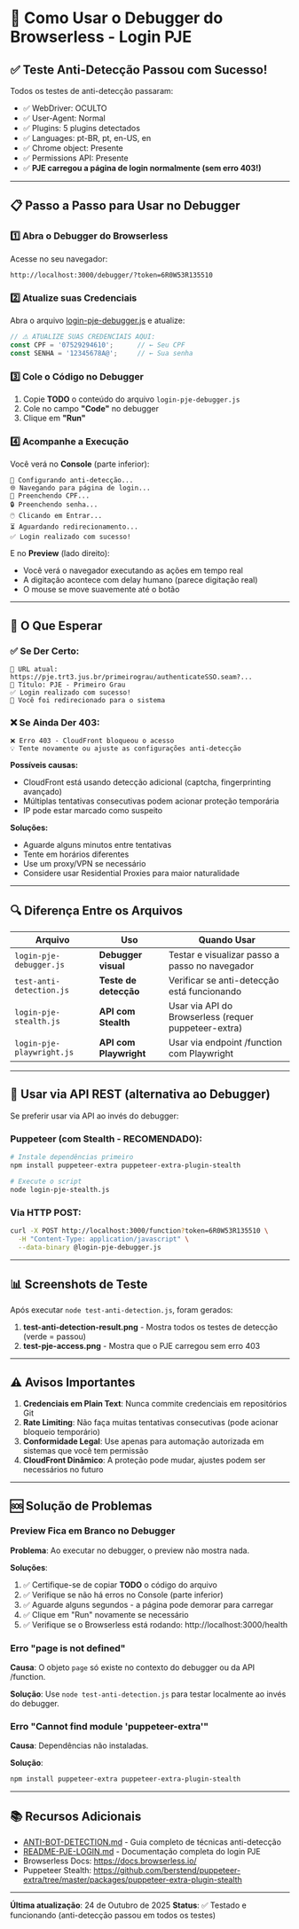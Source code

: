 # 🐛 Como Usar o Debugger do Browserless - Login PJE

## ✅ Teste Anti-Detecção Passou com Sucesso!

Todos os testes de anti-detecção passaram:
- ✅ WebDriver: OCULTO
- ✅ User-Agent: Normal
- ✅ Plugins: 5 plugins detectados
- ✅ Languages: pt-BR, pt, en-US, en
- ✅ Chrome object: Presente
- ✅ Permissions API: Presente
- ✅ **PJE carregou a página de login normalmente (sem erro 403!)**

---

## 📋 Passo a Passo para Usar no Debugger

### 1️⃣ Abra o Debugger do Browserless

Acesse no seu navegador:
```
http://localhost:3000/debugger/?token=6R0W53R135510
```

### 2️⃣ Atualize suas Credenciais

Abra o arquivo [login-pje-debugger.js](login-pje-debugger.js) e atualize:

```javascript
// ⚠️ ATUALIZE SUAS CREDENCIAIS AQUI:
const CPF = '07529294610';      // ← Seu CPF
const SENHA = '12345678A@';     // ← Sua senha
```

### 3️⃣ Cole o Código no Debugger

1. Copie **TODO** o conteúdo do arquivo `login-pje-debugger.js`
2. Cole no campo **"Code"** no debugger
3. Clique em **"Run"**

### 4️⃣ Acompanhe a Execução

Você verá no **Console** (parte inferior):
```
🔧 Configurando anti-detecção...
🌐 Navegando para página de login...
👤 Preenchendo CPF...
🔒 Preenchendo senha...
🖱️ Clicando em Entrar...
⏳ Aguardando redirecionamento...
✅ Login realizado com sucesso!
```

E no **Preview** (lado direito):
- Você verá o navegador executando as ações em tempo real
- A digitação acontece com delay humano (parece digitação real)
- O mouse se move suavemente até o botão

---

## 🎯 O Que Esperar

### ✅ Se Der Certo:
```
📍 URL atual: https://pje.trt3.jus.br/primeirograu/authenticateSSO.seam?...
📄 Título: PJE - Primeiro Grau
✅ Login realizado com sucesso!
🎉 Você foi redirecionado para o sistema
```

### ❌ Se Ainda Der 403:
```
❌ Erro 403 - CloudFront bloqueou o acesso
💡 Tente novamente ou ajuste as configurações anti-detecção
```

**Possíveis causas:**
- CloudFront está usando detecção adicional (captcha, fingerprinting avançado)
- Múltiplas tentativas consecutivas podem acionar proteção temporária
- IP pode estar marcado como suspeito

**Soluções:**
- Aguarde alguns minutos entre tentativas
- Tente em horários diferentes
- Use um proxy/VPN se necessário
- Considere usar Residential Proxies para maior naturalidade

---

## 🔍 Diferença Entre os Arquivos

| Arquivo | Uso | Quando Usar |
|---------|-----|-------------|
| `login-pje-debugger.js` | **Debugger visual** | Testar e visualizar passo a passo no navegador |
| `test-anti-detection.js` | **Teste de detecção** | Verificar se anti-detecção está funcionando |
| `login-pje-stealth.js` | **API com Stealth** | Usar via API do Browserless (requer puppeteer-extra) |
| `login-pje-playwright.js` | **API com Playwright** | Usar via endpoint /function com Playwright |

---

## 🚀 Usar via API REST (alternativa ao Debugger)

Se preferir usar via API ao invés do debugger:

### Puppeteer (com Stealth - RECOMENDADO):
```bash
# Instale dependências primeiro
npm install puppeteer-extra puppeteer-extra-plugin-stealth

# Execute o script
node login-pje-stealth.js
```

### Via HTTP POST:
```bash
curl -X POST http://localhost:3000/function?token=6R0W53R135510 \
  -H "Content-Type: application/javascript" \
  --data-binary @login-pje-debugger.js
```

---

## 📊 Screenshots de Teste

Após executar `node test-anti-detection.js`, foram gerados:

1. **test-anti-detection-result.png** - Mostra todos os testes de detecção (verde = passou)
2. **test-pje-access.png** - Mostra que o PJE carregou sem erro 403

---

## ⚠️ Avisos Importantes

1. **Credenciais em Plain Text**: Nunca commite credenciais em repositórios Git
2. **Rate Limiting**: Não faça muitas tentativas consecutivas (pode acionar bloqueio temporário)
3. **Conformidade Legal**: Use apenas para automação autorizada em sistemas que você tem permissão
4. **CloudFront Dinâmico**: A proteção pode mudar, ajustes podem ser necessários no futuro

---

## 🆘 Solução de Problemas

### Preview Fica em Branco no Debugger

**Problema**: Ao executar no debugger, o preview não mostra nada.

**Soluções**:
1. ✅ Certifique-se de copiar **TODO** o código do arquivo
2. ✅ Verifique se não há erros no Console (parte inferior)
3. ✅ Aguarde alguns segundos - a página pode demorar para carregar
4. ✅ Clique em "Run" novamente se necessário
5. ✅ Verifique se o Browserless está rodando: http://localhost:3000/health

### Erro "page is not defined"

**Causa**: O objeto `page` só existe no contexto do debugger ou da API /function.

**Solução**: Use `node test-anti-detection.js` para testar localmente ao invés do debugger.

### Erro "Cannot find module 'puppeteer-extra'"

**Causa**: Dependências não instaladas.

**Solução**:
```bash
npm install puppeteer-extra puppeteer-extra-plugin-stealth
```

---

## 📚 Recursos Adicionais

- [ANTI-BOT-DETECTION.md](ANTI-BOT-DETECTION.md) - Guia completo de técnicas anti-detecção
- [README-PJE-LOGIN.md](README-PJE-LOGIN.md) - Documentação completa do login PJE
- Browserless Docs: https://docs.browserless.io/
- Puppeteer Stealth: https://github.com/berstend/puppeteer-extra/tree/master/packages/puppeteer-extra-plugin-stealth

---

**Última atualização**: 24 de Outubro de 2025
**Status**: ✅ Testado e funcionando (anti-detecção passou em todos os testes)

